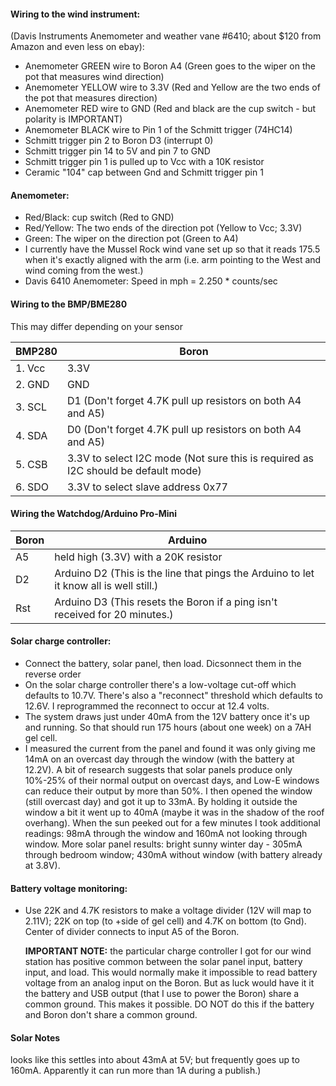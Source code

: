 #### Wiring to the wind instrument: 
(Davis Instruments Anemometer and weather vane #6410; about $120 from Amazon and even less on ebay):
  - Anemometer GREEN wire to Boron A4 (Green goes to the wiper on the pot that measures wind direction)
  - Anemometer YELLOW wire to 3.3V  (Red and Yellow are the two ends of the pot that measures direction)
  - Anemometer RED wire to GND  (Red and black are the cup switch - but polarity is IMPORTANT)
  - Anemometer BLACK wire to Pin 1 of the Schmitt trigger (74HC14)
  - Schmitt trigger pin 2 to Boron D3 (interrupt 0)
  - Schmitt trigger pin 14 to 5V and pin 7 to GND
  - Schmitt trigger pin 1 is pulled up to Vcc with a 10K resistor
  - Ceramic "104" cap between Gnd and Schmitt trigger pin 1

#### Anemometer:
  - Red/Black: cup switch (Red to GND)
  - Red/Yellow: The two ends of the direction pot (Yellow to Vcc; 3.3V)
  - Green: The wiper on the direction pot (Green to A4)
  - I currently have the Mussel Rock wind vane set up so that it reads 175.5 when it's exactly aligned with the arm
    (i.e. arm pointing to the West and wind coming from the west.)
  - Davis 6410 Anemometer:  Speed in mph = 2.250 * counts/sec


#### Wiring to the BMP/BME280
This may differ depending on your sensor

|BMP280 | Boron|
|-------|------|
|1. Vcc | 3.3V |
|2. GND | GND  |
|3. SCL | D1 (Don't forget 4.7K pull up resistors on both A4 and A5)|
|4. SDA | D0 (Don't forget 4.7K pull up resistors on both A4 and A5)|
|5. CSB | 3.3V to select I2C mode (Not sure this is required as I2C should be default mode)|
|6. SDO | 3.3V to select slave address 0x77|

#### Wiring the Watchdog/Arduino Pro-Mini
|Boron | Arduino |
|------|---------|
|A5    | held high (3.3V) with a 20K resistor |
|D2    | Arduino D2 (This is the line that pings the Arduino to let it know all is well still.)|
|Rst   | Arduino D3 (This resets the Boron if a ping isn't received for 20 minutes.)|

#### Solar charge controller:
 - Connect the battery, solar panel, then load.  Dicsonnect them in the reverse order
 - On the solar charge controller there's a low-voltage cut-off which defaults to 10.7V.  There's also a "reconnect" threshold
   which defaults to 12.6V.  I reprogrammed the reconnect to occur at 12.4 volts.
 - The system draws just under 40mA from the 12V battery once it's up and running.
   So that should run 175 hours (about one week) on a 7AH gel cell.
 - I measured the current from the panel and found it was only giving me 14mA on an overcast day through the window (with the battery at 12.2V).
   A bit of research suggests that solar panels produce only 10%-25% of their normal output on overcast days, and Low-E windows can reduce
   their output by more than 50%.  I then opened the window (still overcast day) and got it up to 33mA.  By holding it outside the window
   a bit it went up to 40mA (maybe it was in the shadow of the roof overhang).
   When the sun peeked out for a few minutes I took additional readings: 98mA through the window and 160mA not looking through window.
   More solar panel results: bright sunny winter day - 305mA through bedroom window; 430mA without window (with battery already at 3.8V).

#### Battery voltage monitoring:
 - Use 22K and 4.7K resistors to make a voltage divider (12V will map to 2.11V);  22K on top (to +side of gel cell) and 4.7K on bottom (to Gnd).
   Center of divider connects to input A5 of the Boron.
   
   **IMPORTANT NOTE:** the particular charge controller I got for our wind station has positive common between the solar panel input, battery input, and load.
         This would normally make it impossible to read battery voltage from an analog input on the Boron.  But as luck would have it it the
         battery and USB output (that I use to power the Boron) share a common ground.  This makes it possible.  DO NOT do this if the
         battery and Boron don't share a common ground.

#### Solar Notes 
looks like this settles into about 43mA at 5V; but frequently goes up to 160mA. Apparently it can run more than 1A during a publish.)